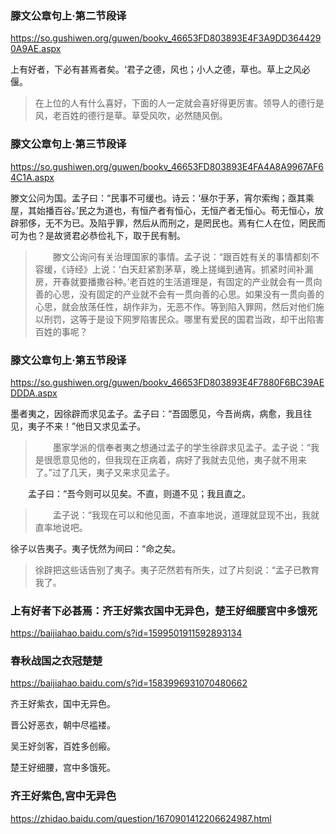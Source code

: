 ### 滕文公章句上·第二节段译
https://so.gushiwen.org/guwen/bookv_46653FD803893E4F3A9DD3644290A9AE.aspx

上有好者，下必有甚焉者矣。‘君子之德，风也；小人之德，草也。草上之风必偃。
>在上位的人有什么喜好，下面的人一定就会喜好得更厉害。领导人的德行是风，老百姓的德行是草。草受风吹，必然随风倒。

### 滕文公章句上·第三节段译
https://so.gushiwen.org/guwen/bookv_46653FD803893E4FA4A8A9967AF64C1A.aspx

滕文公问为国。孟子曰：“民事不可缓也。诗云：‘昼尔于茅，宵尔索绹；亟其乘屋，其始播百谷。’民之为道也，有恒产者有恒心，无恒产者无恒心。苟无恒心，放辟邪侈，无不为已。及陷乎罪，然后从而刑之，是罔民也。焉有仁人在位，罔民而可为也？是故贤君必恭俭礼下，取于民有制。
>　　滕文公询问有关治理国家的事情。孟子说：“跟百姓有关的事情都刻不容缓，《诗经》上说：‘白天赶紧割茅草，晚上搓绳到通宵。抓紧时间补漏房，开春就要播撒谷种。’老百姓的生活道理是，有固定的产业就会有一贯向善的心思，没有固定的产业就不会有一贯向善的心思。如果没有一贯向善的心思，就会放荡任性，胡作非为，无恶不作。等到陷入罪网，然后对他们施以刑罚，这等于是设下网罗陷害民众。哪里有爱民的国君当政，却干出陷害百姓的事呢？

### 滕文公章句上·第五节段译
https://so.gushiwen.org/guwen/bookv_46653FD803893E4F7880F6BC39AEDDDA.aspx

墨者夷之，因徐辟而求见孟子。孟子曰：“吾固愿见，今吾尚病，病愈，我且往见，夷子不来！”他日又求见孟子。
>　　墨家学派的信奉者夷之想通过孟子的学生徐辟求见孟子。孟子说：“我是很愿意见他的，但我现在正病着，病好了我就去见他，夷子就不用来了。”过了几天，夷子又来求见孟子。

　　孟子曰：“吾今则可以见矣。不直，则道不见；我且直之。
>　　孟子说：“我现在可以和他见面，不直率地说，道理就显现不出，我就直率地说吧。

徐子以告夷子。夷子怃然为间曰：“命之矣。
>徐辟把这些话告别了夷子。夷子茫然若有所失，过了片刻说：“孟子已教育我了。

### 上有好者下必甚焉：齐王好紫衣国中无异色，楚王好细腰宫中多饿死
https://baijiahao.baidu.com/s?id=1599501911592893134

### 春秋战国之衣冠楚楚
https://baijiahao.baidu.com/s?id=1583996931070480662

齐王好紫衣，国中无异色。

晋公好恶衣，朝中尽褴褛。

吴王好剑客，百姓多创瘢。

楚王好细腰，宫中多饿死。

### 齐王好紫色,宫中无异色
https://zhidao.baidu.com/question/1670901412206624987.html
